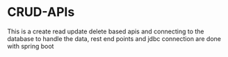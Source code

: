 # CRUD-APIs
This is a create read update delete based apis and connecting to the database to handle the data,
 rest end points and jdbc connection are done with spring boot
